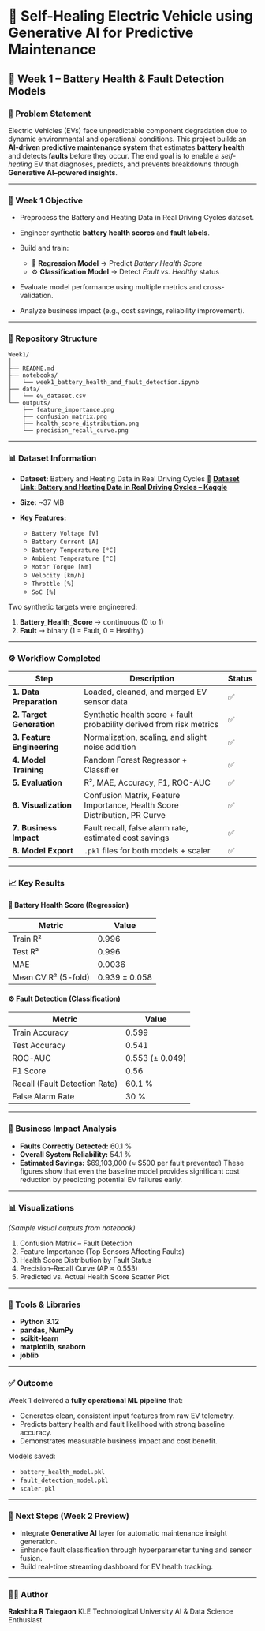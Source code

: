 # 🔋 Self-Healing Electric Vehicle using Generative AI for Predictive Maintenance

## 📅 Week 1 – Battery Health & Fault Detection Models

### 🧠 Problem Statement

Electric Vehicles (EVs) face unpredictable component degradation due to dynamic environmental and operational conditions.
This project builds an **AI-driven predictive maintenance system** that estimates **battery health** and detects **faults** before they occur.
The end goal is to enable a *self-healing* EV that diagnoses, predicts, and prevents breakdowns through **Generative AI–powered insights**.

---

### 🎯 Week 1 Objective

* Preprocess the Battery and Heating Data in Real Driving Cycles dataset.
* Engineer synthetic **battery health scores** and **fault labels**.
* Build and train:

  * 🧩 **Regression Model** → Predict *Battery Health Score*
  * ⚙️ **Classification Model** → Detect *Fault vs. Healthy* status
* Evaluate model performance using multiple metrics and cross-validation.
* Analyze business impact (e.g., cost savings, reliability improvement).

---

### 📁 Repository Structure

```
Week1/
│
├── README.md
├── notebooks/
│   └── week1_battery_health_and_fault_detection.ipynb
├── data/
│   └── ev_dataset.csv
└── outputs/
    ├── feature_importance.png
    ├── confusion_matrix.png
    ├── health_score_distribution.png
    └── precision_recall_curve.png
```

---

### 📊 Dataset Information

* **Dataset:** Battery and Heating Data in Real Driving Cycles
🔗 **[Dataset Link: Battery and Heating Data in Real Driving Cycles – Kaggle](https://www.kaggle.com/datasets/atechnohazard/battery-and-heating-data-in-real-driving-cycles)**
* **Size:** ~37 MB 
* **Key Features:**

  * `Battery Voltage [V]`
  * `Battery Current [A]`
  * `Battery Temperature [°C]`
  * `Ambient Temperature [°C]`
  * `Motor Torque [Nm]`
  * `Velocity [km/h]`
  * `Throttle [%]`
  * `SoC [%]`

Two synthetic targets were engineered:

1. **Battery_Health_Score** → continuous (0 to 1)
2. **Fault** → binary (1 = Fault, 0 = Healthy)

---

### ⚙️ Workflow Completed

| Step                       | Description                                                               | Status |
| -------------------------- | ------------------------------------------------------------------------- | ------ |
| **1. Data Preparation**    | Loaded, cleaned, and merged EV sensor data                                | ✅      |
| **2. Target Generation**   | Synthetic health score + fault probability derived from risk metrics      | ✅      |
| **3. Feature Engineering** | Normalization, scaling, and slight noise addition                         | ✅      |
| **4. Model Training**      | Random Forest Regressor + Classifier                                      | ✅      |
| **5. Evaluation**          | R², MAE, Accuracy, F1, ROC-AUC                                            | ✅      |
| **6. Visualization**       | Confusion Matrix, Feature Importance, Health Score Distribution, PR Curve | ✅      |
| **7. Business Impact**     | Fault recall, false alarm rate, estimated cost savings                    | ✅      |
| **8. Model Export**        | `.pkl` files for both models + scaler                                     | ✅      |

---

### 📈 Key Results

#### 🔋 Battery Health Score (Regression)

| Metric              | Value         |
| ------------------- | ------------- |
| Train R²            | 0.996         |
| Test R²             | 0.996         |
| MAE                 | 0.0036        |
| Mean CV R² (5-fold) | 0.939 ± 0.058 |

#### ⚙️ Fault Detection (Classification)

| Metric                        | Value           |
| ----------------------------- | --------------- |
| Train Accuracy                | 0.599           |
| Test Accuracy                 | 0.541           |
| ROC-AUC                       | 0.553 (± 0.049) |
| F1 Score                      | 0.56            |
| Recall (Fault Detection Rate) | 60.1 %          |
| False Alarm Rate              | 30 %            |

---

### 💼 Business Impact Analysis

* **Faults Correctly Detected:** 60.1 %
* **Overall System Reliability:** 54.1 %
* **Estimated Savings:** $69,103,000 (≈ $500 per fault prevented)
  These figures show that even the baseline model provides significant cost reduction by predicting potential EV failures early.

---

### 📊 Visualizations

*(Sample visual outputs from notebook)*

1. Confusion Matrix – Fault Detection
2. Feature Importance (Top Sensors Affecting Faults)
3. Health Score Distribution by Fault Status
4. Precision–Recall Curve (AP ≈ 0.553)
5. Predicted vs. Actual Health Score Scatter Plot

---

### 🧩 Tools & Libraries

* **Python 3.12**
* **pandas**, **NumPy**
* **scikit-learn**
* **matplotlib**, **seaborn**
* **joblib**

---

### ✅ Outcome

Week 1 delivered a **fully operational ML pipeline** that:

* Generates clean, consistent input features from raw EV telemetry.
* Predicts battery health and fault likelihood with strong baseline accuracy.
* Demonstrates measurable business impact and cost benefit.

Models saved:

* `battery_health_model.pkl`
* `fault_detection_model.pkl`
* `scaler.pkl`

---

### 🚀 Next Steps (Week 2 Preview)

* Integrate **Generative AI** layer for automatic maintenance insight generation.
* Enhance fault classification through hyperparameter tuning and sensor fusion.
* Build real-time streaming dashboard for EV health tracking.

---

### 👩‍💻 Author

**Rakshita R Talegaon**
KLE Technological University
AI & Data Science Enthusiast
